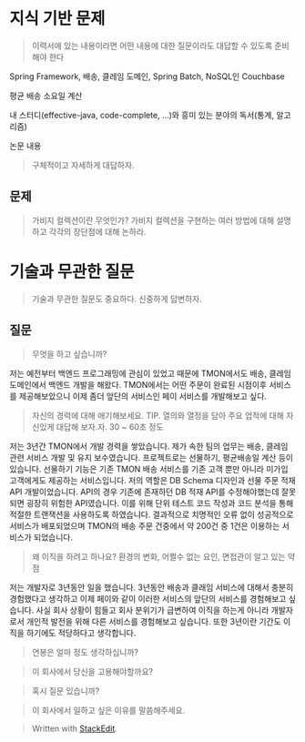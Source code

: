 # 지식 기반 문제

> 이력서에 있는 내용이라면 어떤 내용에 대한 질문이라도 대답할 수 있도록 준비해야 한다

Spring Framework, 배송, 클레임 도메인, Spring Batch, NoSQL인 Couchbase

평균 배송 소요일 계산

내 스터디(effective-java, code-complete, ...)와 흥미 있는 분야의 독서(통계, 알고리즘)

논문 내용


> 구체적이고 자세하게 대답하자. 

## 문제

> 가비지 컬렉션이란 무엇인가? 가비지 컬렉션을 구현하는 여러 방법에 대해 설명하고 각각의 장단점에 대해 논하라.

# 기술과 무관한 질문

>기술과 무관한 질문도 중요하다. 신중하게 답변하자. 

## 질문 

> 무엇을 하고 싶습니까?

저는 예전부터 백엔드 프로그래밍에 관심이 있었고 때문에 TMON에서도 배송, 클레임 도메인에서 백엔드 개발을 해왔다. TMON에서는 어떤 주문이 완료된 시점이후 서비스를 제공해보았으니 이제 좀더 앞단의 서비스인 페이 서비스를 개발해보고 싶다. 

> 자신의 경력에 대해 애기해보세요.
> TIP. 열의와 열정을 담아 주요 업적에 대해 자신있게 대답해 보자.자. 30 ~ 60초 정도

저는 3년간 TMON에서 개발 경력을 쌓았습니다. 제가 속한 팀의 업무는 배송, 클레임 관련 서비스 개발 및 유지 보수였습니다. 프로젝트로는 선물하기, 평균배송일 계산 등이 있습니다. 선물하기 기능은 기존 TMON 배송 서비스를 기존 고객 뿐만 아니라 미가입 고객에게도 제공하는 서비스입니다. 저의 역할은 DB Schema 디자인과 선물 주문 적재 API 개발이었습니다. API의 경우 기존에 존재하던 DB 적재 API를 수정해야했는데 잘못되면 굉장히 위험한 API였습니다.  이를 위해 단위 테스트 코드 작성과 코드 분석을 통해 적절한 트랜잭션을 사용하도록 하였습니다. 결과적으로 치명적인 오류 없이 성공적으로 서비스가 배포되었으며 TMON의 배송 주문 건중에서 약 200건 중 1건은 이용하는 서비스가 되었습니다. 

> 왜 이직을 하려고 하나요?
> 환경의 변화, 어쩔수 없는 요인, 면접관이 알고 있는 약점

저는 개발자로 3년동안 일을 했습니다. 3년동안 배송과 클래임 서비스에 대해서 충분히 경험했다고 생각하고 이제 페이와 같이 이러한 서비스의 앞단의 서비스를 경험해보고 싶습니다. 사실 회사 상황이 힘들고 회사 분위기가 급변하여 이직을 하는게 아니라 개발자로서 개인적 발전을 위해 다른 서비스를 경험해보고 싶습니다. 또한 3년이란 기간도 이직을 하기에도 적당하다고 생각합니다.

> 연봉은 얼마 정도 생각하십니까?



> 이 회사에서 당신을 고용해야할까요?

> 혹시 질문 있습니까?

> 이 회사에서 일하고 싶은 이유를 말씀해주세요.




> Written with [StackEdit](https://stackedit.io/).
<!--stackedit_data:
eyJoaXN0b3J5IjpbMjM1NTY4NTg1LDE5NDA5NzcxNiwxNDk1MD
AyNDcxLDkyNzk2MjcxMSwtMTA1NTMyNjk1NSwtMTI5MjcwOTcy
MCwtMTk2MzA4NTEyNl19
-->